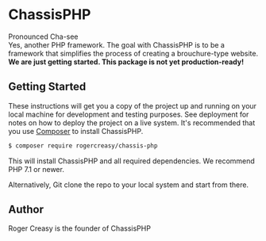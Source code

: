 # ChassisPHP

Pronounced Cha-see <br>
Yes, another PHP framework. The goal with ChassisPHP is to be a framework that simplifies the process of creating a brouchure-type website.
**We are just getting started. This package is not yet production-ready!**

## Getting Started

These instructions will get you a copy of the project up and running on your local machine for development and testing purposes. See deployment for notes on how to deploy the project on a live system.
It's recommended that you use [Composer](https://getcomposer.org/) to install ChassisPHP.

```bash
$ composer require rogercreasy/chassis-php
```
This will install ChassisPHP and all required dependencies. We recommend PHP 7.1 or newer.

Alternatively, Git clone the repo to your local system and start from there.

## Author

Roger Creasy is the founder of ChassisPHP
